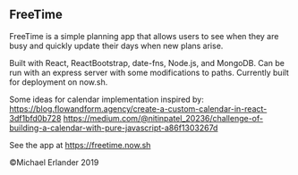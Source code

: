 ## FreeTime

FreeTime is a simple planning app that allows users to see when they are busy and quickly update their days when new plans arise.

Built with React, ReactBootstrap, date-fns, Node.js, and MongoDB.
Can be run with an express server with some modifications to paths.
Currently built for deployment on now.sh.

Some ideas for calendar implementation inspired by:
https://blog.flowandform.agency/create-a-custom-calendar-in-react-3df1bfd0b728
https://medium.com/@nitinpatel_20236/challenge-of-building-a-calendar-with-pure-javascript-a86f1303267d

See the app at https://freetime.now.sh

©Michael Erlander 2019 
